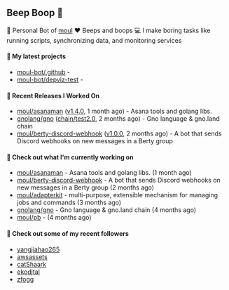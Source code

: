 ## Beep Boop 👋

:hammer: Personal Bot of [moul](https://github.com/moul)
:heart: Beeps and boops
:computer: I make boring tasks like running scripts, synchronizing data, and monitoring services





#### 🌱 My latest projects

- [moul-bot/.github](https://github.com/moul-bot/.github) - 
- [moul-bot/depviz-test](https://github.com/moul-bot/depviz-test) - 

#### 🔭 Recent Releases I Worked On
- [moul/asanaman](https://github.com/moul/asanaman) ([v1.4.0](https://github.com/moul/asanaman/releases/tag/v1.4.0), 1 month ago) - Asana tools and golang libs.
- [gnolang/gno](https://github.com/gnolang/gno) ([chain/test2.0](https://github.com/gnolang/gno/releases/tag/chain%2Ftest2.0), 2 months ago) - Gno language &amp; gno.land chain
- [moul/berty-discord-webhook](https://github.com/moul/berty-discord-webhook) ([v1.0.0](https://github.com/moul/berty-discord-webhook/releases/tag/v1.0.0), 2 months ago) - A bot that sends Discord webhooks on new messages in a Berty group


<h4>👷 Check out what I'm currently working on</h4>
<ul>

<li><a href="https://github.com/moul/asanaman">moul/asanaman</a> - Asana tools and golang libs. (1 month ago)</li>
<li><a href="https://github.com/moul/berty-discord-webhook">moul/berty-discord-webhook</a> - A bot that sends Discord webhooks on new messages in a Berty group (2 months ago)</li>
<li><a href="https://github.com/moul/adapterkit">moul/adapterkit</a> - multi-purpose, extensible mechanism for managing jobs and commands (3 months ago)</li>
<li><a href="https://github.com/gnolang/gno">gnolang/gno</a> - Gno language &amp; gno.land chain (4 months ago)</li>
<li><a href="https://github.com/moul/pb">moul/pb</a> -  (4 months ago)</li>
</ul>

<h4>👯 Check out some of my recent followers</h4>
<ul>

<li><a href="https://github.com/yangjiahao265">yangjiahao265</a>
<li><a href="https://github.com/awsassets">awsassets</a>
<li><a href="https://github.com/catShaark">catShaark</a>
<li><a href="https://github.com/ekodjtal">ekodjtal</a>
<li><a href="https://github.com/zfogg">zfogg</a>
</ul>
